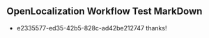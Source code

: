 ## OpenLocalization Workflow Test MarkDown
* e2335577-ed35-42b5-828c-ad42be212747 thanks!

<!--HONumber=Aug16_HO1-->


